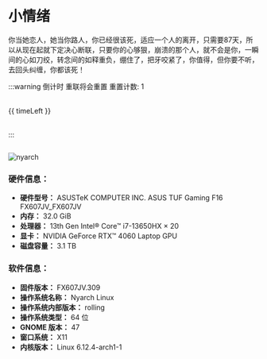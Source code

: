 # 小情绪
<!-- <script setup>
import { ref } from 'vue'
import { ElTabs,ElTabPane,ElSkeleton,ElTag } from 'element-plus'
import 'element-plus/es/components/tabs/style/css'
import 'element-plus/es/components/tab-pane/style/css'
import 'element-plus/es/components/skeleton/style/css'
import 'element-plus/es/components/tag/style/css'

const bangumi_list = ref()

const w = ['一','二','三','四','五','六','日']
const today = `周${w[new Date().getDay()==0?6:new Date().getDay()-1]}`
fetch('http://localhost:3001/bangumi_list')
  .then(res => res.json())
  .then(data => {
    bangumi_list.value = data
  })
</script>

# 动漫番组放送信息

<el-skeleton :rows="10" animated  v-if="!bangumi_list"/>
<el-tabs v-model="today" v-else>
  <el-tab-pane :name="`周${day}`" :label="`周${day}`" v-for="day in w">
    <div v-for="fan in bangumi_list[day]">
      <el-tag effect="dark">{{ fan['date'] }}</el-tag>
      {{ fan['title']['cn'] }} 
    </div>
  </el-tab-pane>
</el-tabs>
 -->

你当她恋人，她当你路人，你已经很该死，适应一个人的离开，只需要87天，所以从现在起就下定决心断联，只要你的心够狠，崩溃的那个人，就不会是你，一瞬间的心如刀绞，转念间的如释重负，绷住了，把牙咬紧了，你值得，但你要不听，去回头纠缠，你都该死！
<!--

 <div style="display:flex;justify-content:center;align-items:center;margin:3rem">
 <span style="text-warp:no-warp">Hi 👋, My </span>
 <img src="https://profile-counter.glitch.me/baizhi958216/count.svg" alt="android" width="300" height="40"/>
 <span>visitor</span>
 </div>

 
![Snake animation](https://raw.githubusercontent.com/baizhi958216/baizhi958216/output/github-contribution-grid-snake.svg)

[![trophy](https://github-profile-trophy.vercel.app/?username=baizhi958216&rank=SSS,SS,S,AAA,AA,A,B,C,SECRET)](https://github.com/ryo-ma/github-profile-trophy)
![Top Lang](https://github-readme-stats.vercel.app/api/top-langs/?username=baizhi958216&layout=compact&bg_color=30,FF3F80,FF8CB3&title_color=fff&text_color=fff&hide_border=true&hide=Less,HTML,CSS)

-->


:::warning 倒计时 重联将会重置 重置计数: 1

<br/>
<div class="text-[60px]">{{ timeLeft }}</div>
<br/>

:::

<div style="display:flex;justify-content:center;align-items:center">
<img src="https://api.jun.la/60s.php?format=image" alt="" />
</div>


![nyarch](/nyarch.png)

### 硬件信息：
- **硬件型号：**                                        ASUSTeK COMPUTER INC. ASUS TUF Gaming F16 FX607JV_FX607JV
- **内存：**                                          32.0 GiB
- **处理器：**                                         13th Gen Intel® Core™ i7-13650HX × 20
- **显卡：**                                          NVIDIA GeForce RTX™ 4060 Laptop GPU
- **磁盘容量：**                                        3.1 TB

### 软件信息：
- **固件版本：**                                        FX607JV.309
- **操作系统名称：**                                      Nyarch Linux
- **操作系统内部版本：**                                    rolling
- **操作系统类型：**                                      64 位
- **GNOME 版本：**                                    47
- **窗口系统：**                                        X11
- **内核版本：**                                        Linux 6.12.4-arch1-1


<script lang="ts" setup>
import { computed } from 'vue'
const countdownToTime = (targetDate) => {
  const currentDate = new Date();
  const target = new Date(targetDate);

  const timeDifference = target.getTime() - currentDate.getTime();

  const days = Math.floor(timeDifference / (1000 * 60 * 60 * 24));
  const hours = Math.floor((timeDifference % (1000 * 60 * 60 * 24)) / (1000 * 60 * 60));
  const minutes = Math.floor((timeDifference % (1000 * 60 * 60)) / (1000 * 60));
  const seconds = Math.floor((timeDifference % (1000 * 60)) / 1000);

  return { days, hours, minutes, seconds };
}
const targetDate = '2025-03-20';

const timeLeft = computed(() => {
  const time = countdownToTime(targetDate);
  return `${time.days}天，${time.hours}:${time.minutes}:${time.seconds}`;
});  
  
</script>
